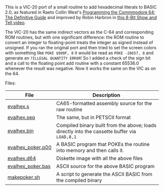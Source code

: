 This is a VIC-20 port of a small routine to add hexadecimal literals to BASIC
2.0, as featured in Raeto Collin West's [Programming the Commmodore 64: The
Definitive
Guide](https://www.amazon.com/Programming-Commodore-64-definitive-guide/dp/0874550815)
and improved by Robin Harbron in [this 8-Bit Show and Tell
video](https://www.youtube.com/watch?v=I8GuyK-1DmQ).

The VIC-20 has the same indirect vectors as the C-64 and corresponding ROM
routines, but with one significant difference: the ROM routine to convert an
integer to floating-point treats the integer as signed instead of unsigned.  If you
ran the original port and then tried to set the screen colors with something
like `POKE $900F, 8` it would be read as `POKE -28657, 8` and generate an
`?ILLEGAL QUANTITY ERROR`! So I added a check of the sign bit and a call
to the floating point add routine with a constant 65536.0 whenever the
result was negative. Now it works the same on the VIC as on the 64.

Files:

| File | Description |
|------| -------     |
| [evalhex.s](evalhex.s)          | CA65-formatted assembly source for the raw routine
| [evalhex.seq](evalhex.seq)        | The same, but in PETSCII format
| [evalhex.bin](evalhex.bin)        | Compiled binary built from the above; loads directly into the cassette buffer via `LOAD,8,1`
| [evalhex\_poker.p00](evalhex.p00) | A BASIC program that POKEs the routine into memory and then calls it.
| [evalhex.d64](evalhex.d64)        | Diskette image with all the above files
| [evalhex\_poker.bas](evalhex_poker.bas) | ASCII source for the above BASIC program
| [makepoker.sh](makepoker.sh)       | A script to generate the ASCII BASIC from the compiled binary



